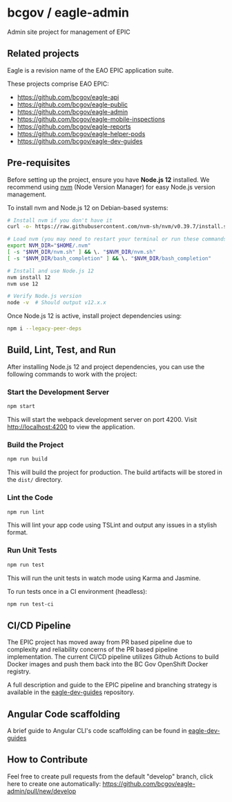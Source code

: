 # bcgov / eagle-admin

Admin site project for management of EPIC

## Related projects

Eagle is a revision name of the EAO EPIC application suite.

These projects comprise EAO EPIC:

* <https://github.com/bcgov/eagle-api>
* <https://github.com/bcgov/eagle-public>
* <https://github.com/bcgov/eagle-admin>
* <https://github.com/bcgov/eagle-mobile-inspections>
* <https://github.com/bcgov/eagle-reports>
* <https://github.com/bcgov/eagle-helper-pods>
* <https://github.com/bcgov/eagle-dev-guides>

## Pre-requisites

Before setting up the project, ensure you have **Node.js 12** installed. We recommend using [nvm](https://github.com/nvm-sh/nvm) (Node Version Manager) for easy Node.js version management.

To install nvm and Node.js 12 on Debian-based systems:

```bash
# Install nvm if you don't have it
curl -o- https://raw.githubusercontent.com/nvm-sh/nvm/v0.39.7/install.sh | bash

# Load nvm (you may need to restart your terminal or run these commands)
export NVM_DIR="$HOME/.nvm"
[ -s "$NVM_DIR/nvm.sh" ] && \. "$NVM_DIR/nvm.sh"
[ -s "$NVM_DIR/bash_completion" ] && \. "$NVM_DIR/bash_completion"

# Install and use Node.js 12
nvm install 12
nvm use 12

# Verify Node.js version
node -v  # Should output v12.x.x
```

Once Node.js 12 is active, install project dependencies using:

```bash
npm i --legacy-peer-deps
```

## Build, Lint, Test, and Run

After installing Node.js 12 and project dependencies, you can use the following commands to work with the project:

### Start the Development Server

```bash
npm start
```
This will start the webpack development server on port 4200. Visit [http://localhost:4200](http://localhost:4200) to view the application.

### Build the Project

```bash
npm run build
```
This will build the project for production. The build artifacts will be stored in the `dist/` directory.

### Lint the Code

```bash
npm run lint
```
This will lint your app code using TSLint and output any issues in a stylish format.

### Run Unit Tests

```bash
npm run test
```
This will run the unit tests in watch mode using Karma and Jasmine.

To run tests once in a CI environment (headless):

```bash
npm run test-ci
```

## CI/CD Pipeline

The EPIC project has moved away from PR based pipeline due to complexity and reliability concerns of the PR based pipeline implementation. The current CI/CD pipeline utilizes Github Actions to build Docker images and push them back into the BC Gov OpenShift Docker registry.

A full description and guide to the EPIC pipeline and branching strategy is available in the [eagle-dev-guides](https://github.com/bcgov/eagle-dev-guides/blob/master/dev_guides/github_action_pipeline.md) repository.

## Angular Code scaffolding

A brief guide to Angular CLI's code scaffolding can be found in [eagle-dev-guides](https://github.com/bcgov/eagle-dev-guides/blob/master/dev_guides/angular_scaffolding.md)


## How to Contribute

Feel free to create pull requests from the default "develop" branch, click here to create one automatically: <https://github.com/bcgov/eagle-admin/pull/new/develop>
